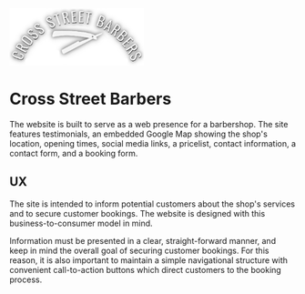 <img src="/assets/images/logo.png" height="100">

# Cross Street Barbers
The website is built to serve as a web presence for a barbershop. The site features testimonials, an embedded Google Map showing the shop's location, opening times, social media links, a pricelist, contact information, a contact form, and a booking form. 

## UX 
The site is intended to inform potential customers about the shop's services and to secure customer bookings. The website is designed with this business-to-consumer model in mind.

Information must be presented in a clear, straight-forward manner, and keep in mind the overall goal of securing customer bookings. For this reason, it is also important to maintain a simple navigational structure with convenient call-to-action buttons which direct customers to the booking process.

